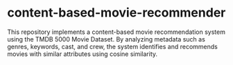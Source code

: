# content-based-movie-recommender
This repository implements a content-based movie recommendation system using the TMDB 5000 Movie Dataset. By analyzing metadata such as genres, keywords, cast, and crew, the system identifies and recommends movies with similar attributes using cosine similarity.
